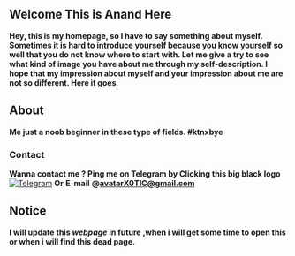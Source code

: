 ## Welcome This is Anand Here

**Hey, this is my homepage, so I have to say something about myself. Sometimes it is hard to introduce yourself because you know yourself so well that you do not know where to start with. Let me give a try to see what kind of image you have about me through my self-description. I hope that my impression about myself and your impression about me are not so different. Here it goes**.

## About
**Me just a noob beginner in these type of fields. #ktnxbye**


### Contact

**Wanna contact me ? Ping me on Telegram by Clicking this big black logo**
 [![Telegram](https://cdn.jsdelivr.net/npm/simple-icons@3.2.0/icons/telegram.svg)](https://telegram.dog/refundisillegal)
**Or**
 **E-mail**
 **@avatarX0TIC@gmail.com**

## Notice
**I will update this _webpage_ in future ,when i will get some time to open this or when i will find this dead page.**
